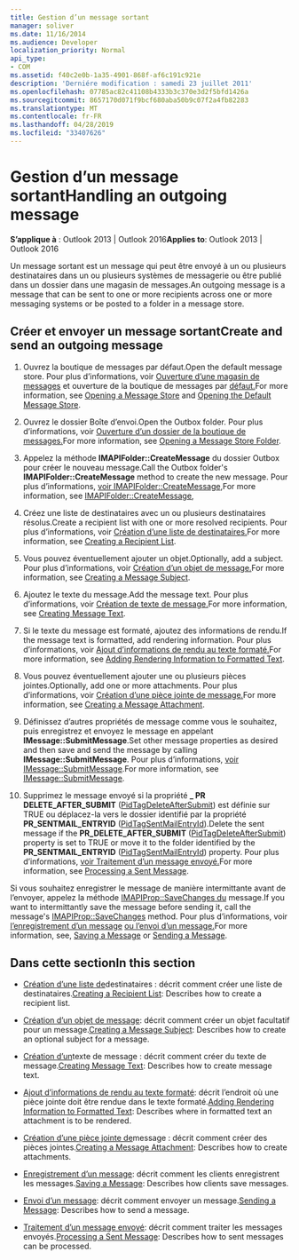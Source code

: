 ```yaml
---
title: Gestion d’un message sortant
manager: soliver
ms.date: 11/16/2014
ms.audience: Developer
localization_priority: Normal
api_type:
- COM
ms.assetid: f40c2e0b-1a35-4901-868f-af6c191c921e
description: 'Derniére modification : samedi 23 juillet 2011'
ms.openlocfilehash: 07785ac82c41108b4333b3c370e3d2f5bfd1426a
ms.sourcegitcommit: 8657170d071f9bcf680aba50b9c07f2a4fb82283
ms.translationtype: MT
ms.contentlocale: fr-FR
ms.lasthandoff: 04/28/2019
ms.locfileid: "33407626"
---
```

# <a name="handling-an-outgoing-message"></a><span data-ttu-id="9aa6d-103">Gestion d’un message sortant</span><span class="sxs-lookup"><span data-stu-id="9aa6d-103">Handling an outgoing message</span></span>

<span data-ttu-id="9aa6d-104">**S’applique à** : Outlook 2013 | Outlook 2016</span><span class="sxs-lookup"><span data-stu-id="9aa6d-104">**Applies to**: Outlook 2013 | Outlook 2016</span></span> 
  
<span data-ttu-id="9aa6d-105">Un message sortant est un message qui peut être envoyé à un ou plusieurs destinataires dans un ou plusieurs systèmes de messagerie ou être publié dans un dossier dans une magasin de messages.</span><span class="sxs-lookup"><span data-stu-id="9aa6d-105">An outgoing message is a message that can be sent to one or more recipients across one or more messaging systems or be posted to a folder in a message store.</span></span>
  
## <a name="create-and-send-an-outgoing-message"></a><span data-ttu-id="9aa6d-106">Créer et envoyer un message sortant</span><span class="sxs-lookup"><span data-stu-id="9aa6d-106">Create and send an outgoing message</span></span>
  
1. <span data-ttu-id="9aa6d-107">Ouvrez la boutique de messages par défaut.</span><span class="sxs-lookup"><span data-stu-id="9aa6d-107">Open the default message store.</span></span> <span data-ttu-id="9aa6d-108">Pour plus d’informations, voir [Ouverture d’une magasin de messages](opening-a-message-store.md) et ouverture de la boutique de messages par [défaut.](opening-the-default-message-store.md)</span><span class="sxs-lookup"><span data-stu-id="9aa6d-108">For more information, see [Opening a Message Store](opening-a-message-store.md) and [Opening the Default Message Store](opening-the-default-message-store.md).</span></span>
    
2. <span data-ttu-id="9aa6d-109">Ouvrez le dossier Boîte d’envoi.</span><span class="sxs-lookup"><span data-stu-id="9aa6d-109">Open the Outbox folder.</span></span> <span data-ttu-id="9aa6d-110">Pour plus d’informations, voir [Ouverture d’un dossier de la boutique de messages.](opening-a-message-store-folder.md)</span><span class="sxs-lookup"><span data-stu-id="9aa6d-110">For more information, see [Opening a Message Store Folder](opening-a-message-store-folder.md).</span></span>
    
3. <span data-ttu-id="9aa6d-111">Appelez la méthode **IMAPIFolder::CreateMessage** du dossier Outbox pour créer le nouveau message.</span><span class="sxs-lookup"><span data-stu-id="9aa6d-111">Call the Outbox folder's **IMAPIFolder::CreateMessage** method to create the new message.</span></span> <span data-ttu-id="9aa6d-112">Pour plus d’informations, [voir IMAPIFolder::CreateMessage](imapifolder-createmessage.md),</span><span class="sxs-lookup"><span data-stu-id="9aa6d-112">For more information, see [IMAPIFolder::CreateMessage](imapifolder-createmessage.md),</span></span>
    
4. <span data-ttu-id="9aa6d-113">Créez une liste de destinataires avec un ou plusieurs destinataires résolus.</span><span class="sxs-lookup"><span data-stu-id="9aa6d-113">Create a recipient list with one or more resolved recipients.</span></span> <span data-ttu-id="9aa6d-114">Pour plus d’informations, voir [Création d’une liste de destinataires.](creating-a-recipient-list.md)</span><span class="sxs-lookup"><span data-stu-id="9aa6d-114">For more information, see [Creating a Recipient List](creating-a-recipient-list.md).</span></span>
    
5. <span data-ttu-id="9aa6d-115">Vous pouvez éventuellement ajouter un objet.</span><span class="sxs-lookup"><span data-stu-id="9aa6d-115">Optionally, add a subject.</span></span> <span data-ttu-id="9aa6d-116">Pour plus d’informations, voir [Création d’un objet de message.](creating-a-message-subject.md)</span><span class="sxs-lookup"><span data-stu-id="9aa6d-116">For more information, see [Creating a Message Subject](creating-a-message-subject.md).</span></span>
    
6. <span data-ttu-id="9aa6d-117">Ajoutez le texte du message.</span><span class="sxs-lookup"><span data-stu-id="9aa6d-117">Add the message text.</span></span> <span data-ttu-id="9aa6d-118">Pour plus d’informations, voir [Création de texte de message.](creating-message-text.md)</span><span class="sxs-lookup"><span data-stu-id="9aa6d-118">For more information, see [Creating Message Text](creating-message-text.md).</span></span>
    
7. <span data-ttu-id="9aa6d-119">Si le texte du message est formaté, ajoutez des informations de rendu.</span><span class="sxs-lookup"><span data-stu-id="9aa6d-119">If the message text is formatted, add rendering information.</span></span> <span data-ttu-id="9aa6d-120">Pour plus d’informations, voir [Ajout d’informations de rendu au texte formaté.](adding-rendering-information-to-formatted-text.md)</span><span class="sxs-lookup"><span data-stu-id="9aa6d-120">For more information, see [Adding Rendering Information to Formatted Text](adding-rendering-information-to-formatted-text.md).</span></span>
    
8. <span data-ttu-id="9aa6d-121">Vous pouvez éventuellement ajouter une ou plusieurs pièces jointes.</span><span class="sxs-lookup"><span data-stu-id="9aa6d-121">Optionally, add one or more attachments.</span></span> <span data-ttu-id="9aa6d-122">Pour plus d’informations, voir [Création d’une pièce jointe de message.](creating-a-message-attachment.md)</span><span class="sxs-lookup"><span data-stu-id="9aa6d-122">For more information, see [Creating a Message Attachment](creating-a-message-attachment.md).</span></span>
    
9. <span data-ttu-id="9aa6d-123">Définissez d’autres propriétés de message comme vous le souhaitez, puis enregistrez et envoyez le message en appelant **IMessage::SubmitMessage**.</span><span class="sxs-lookup"><span data-stu-id="9aa6d-123">Set other message properties as desired and then save and send the message by calling **IMessage::SubmitMessage**.</span></span> <span data-ttu-id="9aa6d-124">Pour plus d’informations, [voir IMessage::SubmitMessage](imessage-submitmessage.md).</span><span class="sxs-lookup"><span data-stu-id="9aa6d-124">For more information, see [IMessage::SubmitMessage](imessage-submitmessage.md).</span></span>
    
10. <span data-ttu-id="9aa6d-125">Supprimez le message envoyé si la propriété **\_ PR DELETE_AFTER_SUBMIT** ([PidTagDeleteAfterSubmit](pidtagdeleteaftersubmit-canonical-property.md)) est définie sur TRUE ou déplacez-la vers le dossier identifié par la propriété **PR_SENTMAIL_ENTRYID** ([PidTagSentMailEntryId](pidtagsentmailentryid-canonical-property.md)).</span><span class="sxs-lookup"><span data-stu-id="9aa6d-125">Delete the sent message if the **PR\_DELETE_AFTER_SUBMIT** ([PidTagDeleteAfterSubmit](pidtagdeleteaftersubmit-canonical-property.md)) property is set to TRUE or move it to the folder identified by the **PR_SENTMAIL_ENTRYID** ([PidTagSentMailEntryId](pidtagsentmailentryid-canonical-property.md)) property.</span></span> <span data-ttu-id="9aa6d-126">Pour plus d’informations, [voir Traitement d’un message envoyé.](processing-a-sent-message.md)</span><span class="sxs-lookup"><span data-stu-id="9aa6d-126">For more information, see [Processing a Sent Message](processing-a-sent-message.md).</span></span>
    
<span data-ttu-id="9aa6d-127">Si vous souhaitez enregistrer le message de manière intermittante avant de l’envoyer, appelez la méthode [IMAPIProp::SaveChanges du](imapiprop-savechanges.md) message.</span><span class="sxs-lookup"><span data-stu-id="9aa6d-127">If you want to intermittantly save the message before sending it, call the message's [IMAPIProp::SaveChanges](imapiprop-savechanges.md) method.</span></span> <span data-ttu-id="9aa6d-128">Pour plus d’informations, voir [l’enregistrement d’un message](saving-a-message.md) [ou l’envoi d’un message.](sending-a-message.md)</span><span class="sxs-lookup"><span data-stu-id="9aa6d-128">For more information, see, [Saving a Message](saving-a-message.md) or [Sending a Message](sending-a-message.md).</span></span> 
  
## <a name="in-this-section"></a><span data-ttu-id="9aa6d-129">Dans cette section</span><span class="sxs-lookup"><span data-stu-id="9aa6d-129">In this section</span></span>

- <span data-ttu-id="9aa6d-130">[Création d’une liste de](creating-a-recipient-list.md)destinataires : décrit comment créer une liste de destinataires.</span><span class="sxs-lookup"><span data-stu-id="9aa6d-130">[Creating a Recipient List](creating-a-recipient-list.md): Describes how to create a recipient list.</span></span>
    
- <span data-ttu-id="9aa6d-131">[Création d’un objet de message](creating-a-message-subject.md): décrit comment créer un objet facultatif pour un message.</span><span class="sxs-lookup"><span data-stu-id="9aa6d-131">[Creating a Message Subject](creating-a-message-subject.md): Describes how to create an optional subject for a message.</span></span>
    
- <span data-ttu-id="9aa6d-132">[Création d’un](creating-message-text.md)texte de message : décrit comment créer du texte de message.</span><span class="sxs-lookup"><span data-stu-id="9aa6d-132">[Creating Message Text](creating-message-text.md): Describes how to create message text.</span></span>
    
- <span data-ttu-id="9aa6d-133">[Ajout d’informations de rendu au texte formaté](adding-rendering-information-to-formatted-text.md): décrit l’endroit où une pièce jointe doit être rendue dans le texte formaté.</span><span class="sxs-lookup"><span data-stu-id="9aa6d-133">[Adding Rendering Information to Formatted Text](adding-rendering-information-to-formatted-text.md): Describes where in formatted text an attachment is to be rendered.</span></span>
    
- <span data-ttu-id="9aa6d-134">[Création d’une pièce jointe de](creating-a-message-attachment.md)message : décrit comment créer des pièces jointes.</span><span class="sxs-lookup"><span data-stu-id="9aa6d-134">[Creating a Message Attachment](creating-a-message-attachment.md): Describes how to create attachments.</span></span>
    
- <span data-ttu-id="9aa6d-135">[Enregistrement d’un message](saving-a-message.md): décrit comment les clients enregistrent les messages.</span><span class="sxs-lookup"><span data-stu-id="9aa6d-135">[Saving a Message](saving-a-message.md): Describes how clients save messages.</span></span>
    
- <span data-ttu-id="9aa6d-136">[Envoi d’un message](sending-a-message.md): décrit comment envoyer un message.</span><span class="sxs-lookup"><span data-stu-id="9aa6d-136">[Sending a Message](sending-a-message.md): Describes how to send a message.</span></span>
    
- <span data-ttu-id="9aa6d-137">[Traitement d’un message envoyé](processing-a-sent-message.md): décrit comment traiter les messages envoyés.</span><span class="sxs-lookup"><span data-stu-id="9aa6d-137">[Processing a Sent Message](processing-a-sent-message.md): Describes how to sent messages can be processed.</span></span>
    


